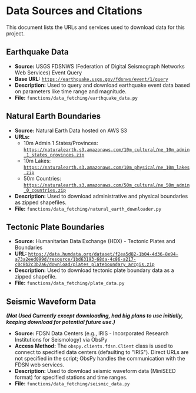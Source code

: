# Data Sources and Citations

This document lists the URLs and services used to download data for this project.

## Earthquake Data

-   **Source:** USGS FDSNWS (Federation of Digital Seismograph Networks Web Services) Event Query
-   **Base URL:** [`https://earthquake.usgs.gov/fdsnws/event/1/query`](https://earthquake.usgs.gov/fdsnws/event/1/query)
-   **Description:** Used to query and download earthquake event data based on parameters like time range and magnitude.
-   **File:** `functions/data_fetching/earthquake_data.py`

## Natural Earth Boundaries

-   **Source:** Natural Earth Data hosted on AWS S3
-   **URLs:**
    -   10m Admin 1 States/Provinces: [`https://naturalearth.s3.amazonaws.com/10m_cultural/ne_10m_admin_1_states_provinces.zip`](https://naturalearth.s3.amazonaws.com/10m_cultural/ne_10m_admin_1_states_provinces.zip)
    -   10m Lakes: [`https://naturalearth.s3.amazonaws.com/10m_physical/ne_10m_lakes.zip`](https://naturalearth.s3.amazonaws.com/10m_physical/ne_10m_lakes.zip)
    -   50m Countries: [`https://naturalearth.s3.amazonaws.com/50m_cultural/ne_50m_admin_0_countries.zip`](https://naturalearth.s3.amazonaws.com/50m_cultural/ne_50m_admin_0_countries.zip)
-   **Description:** Used to download administrative and physical boundaries as zipped shapefiles.
-   **File:** `functions/data_fetching/natural_earth_downloader.py`

## Tectonic Plate Boundaries

-   **Source:** Humanitarian Data Exchange (HDX) - Tectonic Plates and Boundaries
-   **URL:** [`https://data.humdata.org/dataset/f2ea5d82-1b04-4d36-8e94-a73a2eed099d/resource/1bd63193-68da-4c86-a217-c0c8b2c3b2a6/download/plates_plateboundary_arcgis.zip`](https://data.humdata.org/dataset/f2ea5d82-1b04-4d36-8e94-a73a2eed099d/resource/1bd63193-68da-4c86-a217-c0c8b2c3b2a6/download/plates_plateboundary_arcgis.zip)
-   **Description:** Used to download tectonic plate boundary data as a zipped shapefile.
-   **File:** `functions/data_fetching/plate_data.py`

## Seismic Waveform Data 
***(Not Used Currently except downloading, had big plans to use initially, keeping download for potential future use.)***

-   **Source:** FDSN Data Centers (e.g., IRIS - Incorporated Research Institutions for Seismology) via ObsPy
-   **Access Method:** The `obspy.clients.fdsn.Client` class is used to connect to specified data centers (defaulting to "IRIS"). Direct URLs are not specified in the script; ObsPy handles the communication with the FDSN web services.
-   **Description:** Used to download seismic waveform data (MiniSEED format) for specified stations and time ranges.
-   **File:** `functions/data_fetching/seismic_data.py`